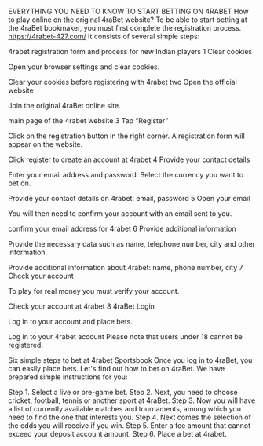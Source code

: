 EVERYTHING YOU NEED TO KNOW TO START BETTING ON 4RABET
How to play online on the original 4raBet website? To be able to start betting at the 4raBet bookmaker, you must first complete the registration process.
https://4rabet-427.com/
It consists of several simple steps:

4rabet registration form and process for new Indian players
1
Clear cookies

Open your browser settings and clear cookies.

Clear your cookies before registering with 4rabet
two
Open the official website

Join the original 4raBet online site.

main page of the 4rabet website
3
Tap “Register”

Click on the registration button in the right corner. A registration form will appear on the website.

Click register to create an account at 4rabet
4
Provide your contact details

Enter your email address and password. Select the currency you want to bet on.

Provide your contact details on 4rabet: email, password
5
Open your email

You will then need to confirm your account with an email sent to you.

confirm your email address for 4rabet
6
Provide additional information

Provide the necessary data such as name, telephone number, city and other information.

Provide additional information about 4rabet: name, phone number, city
7
Check your account

To play for real money you must verify your account.

Check your account at 4rabet
8
4raBet Login

Log in to your account and place bets.

Log in to your 4rabet account
Please note that users under 18 cannot be registered.

Six simple steps to bet at 4rabet Sportsbook
Once you log in to 4raBet, you can easily place bets. Let's find out how to bet on 4raBet. We have prepared simple instructions for you:

Step 1. Select a live or pre-game bet.
Step 2. Next, you need to choose cricket, football, tennis or another sport at 4raBet.
Step 3. Now you will have a list of currently available matches and tournaments, among which you need to find the one that interests you.
Step 4. Next comes the selection of the odds you will receive if you win.
Step 5. Enter a fee amount that cannot exceed your deposit account amount.
Step 6. Place a bet at 4rabet.
